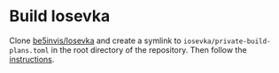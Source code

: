 # Build Iosevka

Clone [be5invis/Iosevka](https://github.com/be5invis/Iosevka.git) and create a symlink to `iosevka/private-build-plans.toml` in the root directory of the repository. Then follow the [instructions](https://github.com/be5invis/Iosevka#building-from-source).

